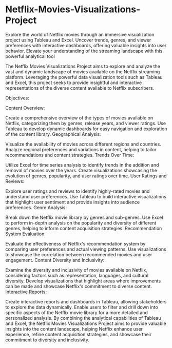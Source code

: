 # Netflix-Movies-Visualizations-Project
Explore the world of Netflix movies through an immersive visualization project using Tableau and Excel. Uncover trends, genres, and viewer preferences with interactive dashboards, offering valuable insights into user behavior. Elevate your understanding of the streaming landscape with this powerful analytical tool

The Netflix Movies Visualizations Project aims to explore and analyze the vast and dynamic landscape of movies available on the Netflix streaming platform. Leveraging the powerful data visualization tools such as Tableau and Excel, this project seeks to provide insightful and interactive representations of the diverse content available to Netflix subscribers.

Objectives:

Content Overview:

Create a comprehensive overview of the types of movies available on Netflix, categorizing them by genres, release years, and viewer ratings.
Use Tableau to develop dynamic dashboards for easy navigation and exploration of the content library.
Geographical Analysis:

Visualize the availability of movies across different regions and countries.
Analyze regional preferences and variations in content, helping to tailor recommendations and content strategies.
Trends Over Time:

Utilize Excel for time series analysis to identify trends in the addition and removal of movies over the years.
Create visualizations showcasing the evolution of genres, popularity, and user ratings over time.
User Ratings and Reviews:

Explore user ratings and reviews to identify highly-rated movies and understand user preferences.
Use Tableau to build interactive visualizations that highlight user sentiment and provide insights into audience preferences.
Genre Analysis:

Break down the Netflix movie library by genres and sub-genres.
Use Excel to perform in-depth analysis on the popularity and diversity of different genres, helping to inform content acquisition strategies.
Recommendation System Evaluation:

Evaluate the effectiveness of Netflix's recommendation system by comparing user preferences and actual viewing patterns.
Use visualizations to showcase the correlation between recommended movies and user engagement.
Content Diversity and Inclusivity:

Examine the diversity and inclusivity of movies available on Netflix, considering factors such as representation, languages, and cultural diversity.
Develop visualizations that highlight areas where improvements can be made and showcase Netflix's commitment to diverse content.
Interactive Reports:

Create interactive reports and dashboards in Tableau, allowing stakeholders to explore the data dynamically.
Enable users to filter and drill down into specific aspects of the Netflix movie library for a more detailed and personalized analysis.
By combining the analytical capabilities of Tableau and Excel, the Netflix Movies Visualizations Project aims to provide valuable insights into the content landscape, helping Netflix enhance user experience, refine content acquisition strategies, and showcase their commitment to diversity and inclusivity.
